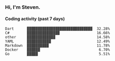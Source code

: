 ### Hi, I'm Steven.

#### Coding activity (past 7 days)
```
Dart      ▓▓▓▓▓▓▓▓▓▓▓▓▓▓▓▓▓▓▓▓▓▓▓▓▓▓▓▓▓▓  32.28%
C#        ▓▓▓▓▓▓▓▓▓▓▓▓▓▓▓                 16.66%
other     ▓▓▓▓▓▓▓▓▓▓▓▓▓                   14.58%
YAML      ▓▓▓▓▓▓▓▓▓▓▓                     12.49%
Markdown  ▓▓▓▓▓▓▓▓▓▓                      11.78%
Docker    ▓▓▓▓▓▓                           6.70%
Go        ▓▓▓▓▓                            5.51%
```
